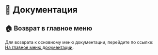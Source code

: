 # 📖 Документация

## 🏠 Возврат в главное меню

Для возврата к основному меню документации, перейдите по ссылке: [На главное меню документации](doc.md).